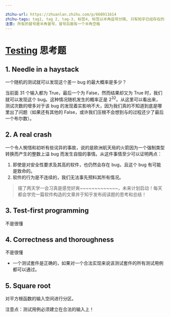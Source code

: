 ```yaml
---

zhihu-url: https://zhuanlan.zhihu.com/p/668911614
zhihu-tags: tag1, tag 2, tag-3, 标签4, 标签以半角逗号分隔, 只有知乎已经存在的标签才能添加成功
注意: 所有的冒号是半角冒号，冒号后面有一个半角空格
---
```




# [Testing](https://web.mit.edu/6.031/www/sp21/classes/03-testing/) 思考题

## 1. Needle in a haystack

一个随机的测试就可以发现这个差一 bug 的最大概率是多少？

当前面 31 个输入都为 True，最后一个为 False，然而结果却又为 True 时，我们就可以发现这个 bug。这种情况随机发生的概率正是 $2^{32}$。从这里可以看出来，测试次数的增多对于该 bug 的发现着实影响不大，因为我们真的不知道到底是哪里出了问题（如果还有其他的 False，或许我们压根不会想到与的过程还少了最后一个布尔数）。

## 2. A real crash

一个令人惋惜和初听有些诧异的事故，说的是欧洲航天局的火箭因为一个强制类型转换而产生的整数上溢 bug 而发生自毁的事情。从这件事情至少可以证明两点：

1. 即使是对安全性要求及其高的软件，也仍然会存在 bug，且这个 bug 有可能是致命的。
2. 软件的行为是不连续的，我们无法事先预料其所有情况。

> 摆了两天学一会习真是感觉好爽~~~~~~~~~~~~~，未来计划启动！每天都会学完一篇软件构造的文章并于知乎发布阅读题的思考和总结！

## 3. Test-first programming

不是很懂

## 4. Correctness and thoroughness

不是很懂

- 一个测试套件是正确的，如果对一个合法实现来说该测试套件的所有测试用例都可以通过。


## 5. Square root

对平方根函数的输入空间进行分区。

注意点：测试用例必须建立在合法的输入上！

